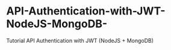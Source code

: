 # API-Authentication-with-JWT-NodeJS-MongoDB-
Tutorial API Authentication with JWT (NodeJS + MongoDB)

